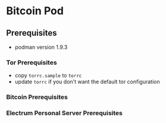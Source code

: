# Bitcoin Pod

## Prerequisites

* podman version 1.9.3

### Tor Prerequisites

* copy `torrc.sample` to `torrc`
* update `torrc` if you don't want the default tor configuration

### Bitcoin Prerequisites

### Electrum Personal Server Prerequisites
